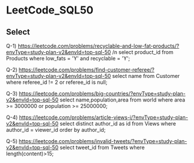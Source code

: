 # LeetCode_SQL50

## Select 

Q-1) https://leetcode.com/problems/recyclable-and-low-fat-products/?envType=study-plan-v2&envId=top-sql-50 /n
select product_id from Products where low_fats = 'Y' and recyclable = 'Y';

Q-2) https://leetcode.com/problems/find-customer-referee/?envType=study-plan-v2&envId=top-sql-50
select name from Customer where referee_id != 2 or referee_id is null;

Q-3) https://leetcode.com/problems/big-countries/?envType=study-plan-v2&envId=top-sql-50
select name,population,area from world where area >= 3000000 or population >= 25000000;

Q-4) https://leetcode.com/problems/article-views-i/?envType=study-plan-v2&envId=top-sql-50
select distinct author_id as id from Views where author_id = viewer_id order by author_id;

Q-5) https://leetcode.com/problems/invalid-tweets/?envType=study-plan-v2&envId=top-sql-50
select tweet_id from Tweets where length(content)>15;
